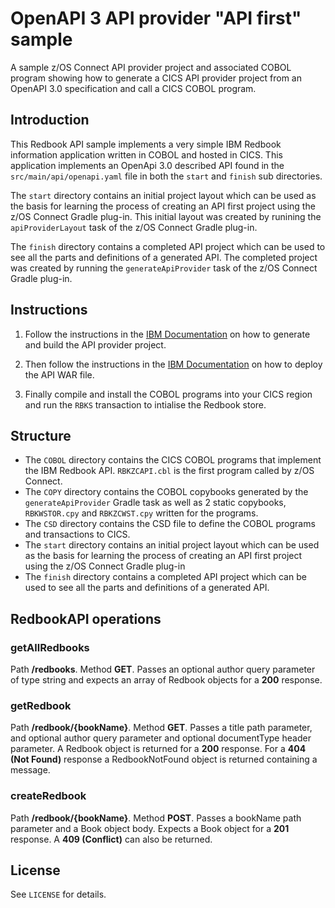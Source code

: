 # OpenAPI 3 API provider "API first" sample
A sample z/OS Connect API provider project and associated COBOL program showing how to generate a CICS API provider project from an OpenAPI 3.0 specification and call a CICS COBOL program.

## Introduction
This Redbook API sample implements a very simple IBM Redbook information application written in COBOL and hosted in CICS. This application implements an OpenApi 3.0 described API found in the `src/main/api/openapi.yaml` file in both the `start` and `finish` sub directories.

The `start` directory contains an initial project layout which can be used as the basis for learning the process of creating an API first project using the z/OS Connect Gradle plug-in. This initial layout was created by runining the `apiProviderLayout` task of the z/OS Connect Gradle plug-in.

The `finish` directory contains a completed API project which can be used to see all the parts and definitions of a generated API. The completed project was created by running the `generateApiProvider` task of the z/OS Connect Gradle plug-in.

## Instructions
1. Follow the instructions in the [IBM Documentation](https://www.ibm.com/docs/en/zos-connect/zos-connect/3.0?topic=provider-using-api-gradle-plug-in) on how to generate and build the API provider project. 

2. Then follow the instructions in the [IBM Documentation](https://www.ibm.com/docs/en/zos-connect/zos-connect/3.0?topic=overview-api-provider-devops) on how to deploy the API WAR file.

3. Finally compile and install the COBOL programs into your CICS region and run the `RBKS` transaction to intialise the Redbook store.

## Structure
* The `COBOL` directory contains the CICS COBOL programs that implement the IBM Redbook API. `RBKZCAPI.cbl` is the first program called by z/OS Connect.
* The `COPY` directory contains the COBOL copybooks generated by the `generateApiProvider` Gradle task as well as 2 static copybooks, `RBKWSTOR.cpy` and `RBKZCWST.cpy` written for the programs.
* The `CSD` directory contains the CSD file to define the COBOL programs and transactions to CICS.
* The `start` directory contains an initial project layout which can be used as the basis for learning the process of creating an API first project using the z/OS Connect Gradle plug-in
* The `finish` directory contains a completed API project which can be used to see all the parts and definitions of a generated API.

## RedbookAPI operations
### getAllRedbooks
Path **/redbooks**. Method **GET**. Passes an optional author query parameter of type string and expects an array of Redbook objects for a **200** response.

### getRedbook
Path **/redbook/{bookName}**. Method **GET**. Passes a title path parameter, and optional author query parameter and optional documentType header parameter. A Redbook object is returned for a **200** response. For a **404 (Not Found)** response a RedbookNotFound object is returned containing a message.

### createRedbook
Path **/redbook/{bookName}**. Method **POST**. Passes a bookName path parameter and a Book object body. Expects a Book object for a **201** response. A **409 (Conflict)** can also be returned. 

## License
See `LICENSE` for details.